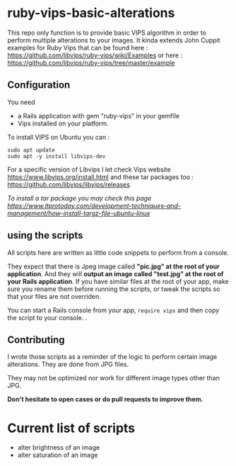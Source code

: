 # ruby-vips-basic-alterations

This repo only function is to provide basic VIPS algorithm in order to perform multiple alterations to your images. It kinda extends John Cuppit examples for Ruby Vips that can be found here : https://github.com/libvips/ruby-vips/wiki/Examples or here : https://github.com/libvips/ruby-vips/tree/master/example

## Configuration

You need 
- a Rails application with gem "ruby-vips" in your gemfile 
- Vips installed on your platform.

To install VIPS on Ubuntu you can : 
```
sudo apt update
sudo apt -y install libvips-dev
```

For a specific version of Libvips I let check Vips website https://www.libvips.org/install.html and these tar packages too : https://github.com/libvips/libvips/releases

*To install a tar package you may check this page https://www.itprotoday.com/development-techniques-and-management/how-install-targz-file-ubuntu-linux*



## using the scripts

All scripts here are written as little code snippets to perform from a console. 

They expect that there is Jpeg image called **"pic.jpg" at the root of your application**. And they will **output an image called "test.jpg" at the root of your Rails application**. If you have similar files at the root of your app, make sure you rename them before running the scripts, or tweak the scripts so that your files are not overriden. 

You can start a Rails console from your app, `require vips` and then copy the script to your console.
. 

## Contributing

I wrote those scripts as a reminder of the logic to perform certain image alterations. 
They are done from JPG files.

They may not be optimized nor work for different image types other than JPG. 

**Don't hesitate to open cases or do pull requests to improve them.**


# Current list of scripts

- alter brightness of an image
- alter saturation of an image
